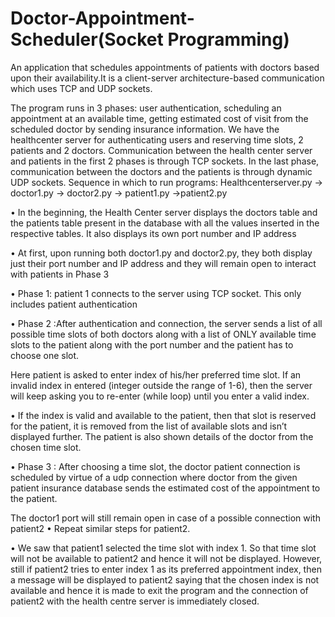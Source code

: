 # Doctor-Appointment-Scheduler(Socket Programming)
An application that schedules appointments of patients with doctors based upon their availability.It is a client-server architecture-based communication which uses TCP and UDP sockets.

The program runs in 3 phases: user authentication, scheduling an appointment at an available time, getting estimated cost of visit from the scheduled doctor by sending insurance information. We have the healthcenter server for authenticating users and reserving time slots, 2 patients and 2 doctors. Communication between the health center server and patients in the first 2 phases is through TCP sockets. In the last phase, communication between the doctors and the patients is through dynamic UDP sockets.
Sequence in which to run programs:
Healthcenterserver.py -> doctor1.py -> doctor2.py -> patient1.py ->patient2.py


•	In the beginning, the Health Center server displays the doctors table and the patients table present in the database with all the values inserted in the respective tables. It also displays its own port number and IP address
 

•	At first, upon running both doctor1.py and doctor2.py, they both display just their port number and IP address and they will remain open to interact with patients in Phase 3
 

 
•	Phase 1: patient 1 connects to the server using TCP socket.
This only includes patient authentication
 
•	Phase 2 :After authentication and connection, the server sends a list of all possible time slots of both doctors along with a list of ONLY available time slots to the patient along with the port number and the patient has to choose one slot.
 
Here patient is asked to enter index of his/her preferred time slot.
If an invalid index in entered (integer outside the range of 1-6), then the server will keep asking you to re-enter (while loop) until you enter a valid index.
 





•	If the index is valid and available to the patient, then that slot is reserved for the patient, it is removed from the list of available slots and isn’t displayed further. The patient is also shown details of the doctor from the chosen time slot.
 

•	Phase 3 : After choosing a time slot, the doctor patient connection is scheduled by virtue of a udp connection where doctor from the given patient insurance database sends the estimated cost of the appointment to the patient.
 

 
The doctor1 port will still remain open in case of a possible connection with patient2
•	Repeat similar steps for patient2.

•	We saw that patient1 selected the time slot with index 1. So that time slot will not be available to patient2 and hence it will not be displayed. However, still if patient2 tries to enter index 1 as its preferred appointment index, then a message will be displayed to patient2 saying that the chosen index is not available and hence it is made to exit the program and the connection of patient2 with the health centre server is immediately closed.




